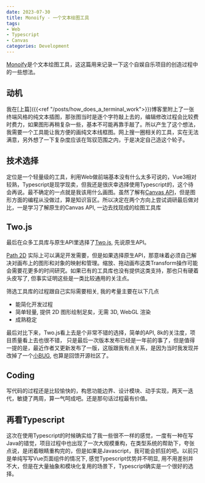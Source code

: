 ```yaml
---
date: 2023-07-30
title: Monoify - 一个文本绘图工具
tags: 
- Web
- Typescript
- Canvas
categories: Development
---
```


[Monoify](https://monoify.io)是个文本绘图工具，这这篇用来记录一下这个自娱自乐项目的创造过程中的一些想法。

## 动机

我在[上篇]({{<ref "/posts/how_does_a_terminal_work">}})博客里附上了一张终端风格的纯文本插图，那张图当时是逐个字符敲上去的，编辑修改过程会比较费时费力，如果图形再稍复杂一些，基本不可能再靠手敲了。所以产生了这个想法，我需要一个工具能让我方便的画纯文本线框图。网上搜一圈相关的工具，实在无法满意，另外想了一下复杂度应该在驾驭范围之内，于是决定自己造这个轮子。

## 技术选择

定位是一个轻量级的工具，利用Web做前端基本没有什么太多可说的，Vue3相对较熟，Typescript是现学现卖，但我还是很庆幸选择使用Typescript的，这个待会再说。最不确定的一点就是我该用什么画图。虽然了解有[Canvas API](https://developer.mozilla.org/en-US/docs/Web/API/Canvas_API)，但是图形方面的编程从没做过，算是知识盲区。所以决定在两个方向上尝试调研最后做对比，一是学习了解原生的Canvas API, 一边去找现成的绘图工具库

## Two.js

最后在众多工具库与原生API里选择了[Two.js](https://two.js.org/), 先说原生API。

[Path 2D](https://developer.mozilla.org/en-US/docs/Web/API/Path2D) 实际上可以满足开发需要，但是如果选择原生API，那意味着必须自己解决对画布上的图形和对象的映射和管理。缩放、拖动画布这类Transform操作可能会需要花更多的时间研究。如果已有的工具库也没有提供这类支持，那也只有硬着头皮写了, 但事实证明这些是一类比较通用的关注点。

筛选工具库的过程跟自己实际需要相关, 我的考量主要在以下几点
* 能简化开发过程
* 简单轻量, 提供 2D 图形绘制足矣，无需 3D, WebGL 渲染
* 成熟稳定

最后对比下来，Two.js看上去是个非常不错的选择，简单的API, 8k的关注度，项目质量看上去也很不错， 只是最后一次版本发布已经是一年前的事了，但是值得一提的是，最近作者又更新发布了一版，这版跟我有点关系，是因为当时我发现并改掉了一个[小BUG](https://github.com/jonobr1/two.js/pull/706), 也算是回馈开源社区了。

## Coding

写代码的过程还是比较愉快的，构思功能边界、设计模块、动手实现，两天一迭代，敏捷了两周，算一气呵成吧。还是那句话过程最有价值。

## 再看Typescript

这次在使用Typescript的时候确实给了我一些很不一样的感觉，一度有一种在写Java的错觉，项目过程中也出现了一次大规模重构，在类型系统的帮助下，夸张点说，是闭着眼睛重构完的，但是如果是Javascript，我可能会抓狂的吧。以前只是单纯写写Vue页面组件的情况下, 感觉Typescript优势并不明显, 用不用差别并不大，但是在大量抽象和模块化复用的场景下，Typescript确实是一个很好的选择。

